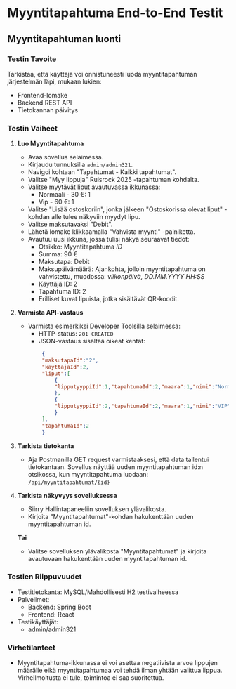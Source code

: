 # Myyntitapahtuma End-to-End Testit

## Myyntitapahtuman luonti

### Testin Tavoite
Tarkistaa, että käyttäjä voi onnistuneesti luoda myyntitapahtuman järjestelmän läpi, mukaan lukien:
- Frontend-lomake
- Backend REST API
- Tietokannan päivitys

### Testin Vaiheet
1. **Luo Myyntitapahtuma**
    - Avaa sovellus selaimessa.
    - Kirjaudu tunnuksilla `admin/admin321`.
    - Navigoi kohtaan "Tapahtumat - Kaikki tapahtumat".
    - Valitse "Myy lippuja" Ruisrock 2025 -tapahtuman kohdalta.
    - Valitse myytävät liput avautuvassa ikkunassa:
        - Normaali - 30 €: 1
        - Vip - 60 €: 1
    - Valitse "Lisää ostoskoriin", jonka jälkeen "Ostoskorissa olevat liput" -kohdan alle tulee näkyviin myydyt lipu.
    - Valitse maksutavaksi "Debit".
    - Lähetä lomake klikkaamalla "Vahvista myynti" -painiketta.
    - Avautuu uusi ikkuna, jossa tulisi näkyä seuraavat tiedot:
        - Otsikko: Myyntitapahtuma *ID*
        - Summa: 90 €
        - Maksutapa: Debit
        - Maksupäivämäärä: Ajankohta, jolloin myyntitapahtuma on vahvistettu, muodossa: *viikonpäivä, DD.MM.YYYY HH:SS*
        - Käyttäjä ID: 2
        - Tapahtuma ID: 2
        - Erilliset kuvat lipuista, jotka sisältävät QR-koodit.

2. **Varmista API-vastaus**
   - Varmista esimerkiksi Developer Toolsilla selaimessa:
     - HTTP-status: `201 CREATED`
     - JSON-vastaus sisältää oikeat kentät:
       ```json
        {
        "maksutapaId":"2",
        "kayttajaId":2,
        "liput":[
            {
            "lipputyyppiId":1,"tapahtumaId":2,"maara":1,"nimi":"Normaali","hinta":30
            },
            {
            "lipputyyppiId":2,"tapahtumaId":2,"maara":1,"nimi":"VIP","hinta":60
            }
        ],
        "tapahtumaId":2
        }
       ```

3. **Tarkista tietokanta**
   - Aja Postmanilla GET request varmistaaksesi, että data tallentui tietokantaan. 
    Sovellus näyttää uuden myyntitapahtuman id:n otsikossa, kun myyntitapahtuma luodaan:
    `/api/myyntitapahtumat/{id}`

4. **Tarkista näkyvyys sovelluksessa**
   - Siirry Hallintapaneeliin sovelluksen ylävalikosta.
   - Kirjoita "Myyntitapahtumat"-kohdan hakukenttään uuden myyntitapahtuman id.

    **Tai**
    - Valitse sovelluksen ylävalikosta "Myyntitapahtumat" ja kirjoita avautuvaan hakukenttään uuden myyntitapahtuman id.

### Testien Riippuvuudet
- Testitietokanta: MySQL/Mahdollisesti H2 testivaiheessa
- Palvelimet: 
  - Backend: Spring Boot
  - Frontend: React
- Testikäyttäjät: 
  - admin/admin321

### Virhetilanteet
- Myyntitapahtuma-ikkunassa ei voi asettaa negatiivista arvoa lippujen määrälle eikä myyntitapahtumaa voi tehdä ilman yhtään valittua lippua. 
    Virheilmoitusta ei tule, toimintoa ei saa suoritettua.

    
